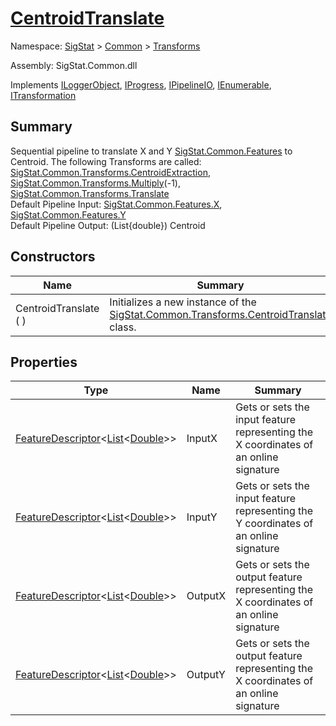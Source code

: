 # [CentroidTranslate](./CentroidTranslate.md)

Namespace: [SigStat]() > [Common](./../README.md) > [Transforms](./README.md)

Assembly: SigStat.Common.dll

Implements [ILoggerObject](./../ILoggerObject.md), [IProgress](./../Helpers/IProgress.md), [IPipelineIO](./../Pipeline/IPipelineIO.md), [IEnumerable](https://docs.microsoft.com/en-us/dotnet/api/System.Collections.IEnumerable), [ITransformation](./../ITransformation.md)

## Summary
Sequential pipeline to translate X and Y [SigStat.Common.Features](https://github.com/sigstat/sigstat/tree/develop/docs/md/SigStat/Common/Features.md) to Centroid.  The following Transforms are called: [SigStat.Common.Transforms.CentroidExtraction](https://github.com/sigstat/sigstat/tree/develop/docs/md/SigStat/Common/Transforms/CentroidExtraction.md), [SigStat.Common.Transforms.Multiply](https://github.com/sigstat/sigstat/tree/develop/docs/md/SigStat/Common/Transforms/Multiply.md)(-1), [SigStat.Common.Transforms.Translate](https://github.com/sigstat/sigstat/tree/develop/docs/md/SigStat/Common/Transforms/Translate.md)<br>Default Pipeline Input: [SigStat.Common.Features.X](https://github.com/sigstat/sigstat/tree/develop/docs/md/SigStat/Common/FeatureDescriptor-1.md), [SigStat.Common.Features.Y](https://github.com/sigstat/sigstat/tree/develop/docs/md/SigStat/Common/FeatureDescriptor-1.md)<br>Default Pipeline Output: (List{double}) Centroid

## Constructors

| Name | Summary | 
| --- | --- | 
| CentroidTranslate (  ) | Initializes a new instance of the [SigStat.Common.Transforms.CentroidTranslate](https://github.com/sigstat/sigstat/tree/develop/docs/md/SigStat/Common/Transforms/CentroidTranslate.md) class. | 


## Properties

| Type | Name | Summary | 
| --- | --- | --- | 
| [FeatureDescriptor](./../FeatureDescriptor-1.md)\<[List](https://docs.microsoft.com/en-us/dotnet/api/System.Collections.Generic.List-1)\<[Double](https://docs.microsoft.com/en-us/dotnet/api/System.Double)>> | InputX | Gets or sets the input feature representing the X coordinates of an online signature | 
| [FeatureDescriptor](./../FeatureDescriptor-1.md)\<[List](https://docs.microsoft.com/en-us/dotnet/api/System.Collections.Generic.List-1)\<[Double](https://docs.microsoft.com/en-us/dotnet/api/System.Double)>> | InputY | Gets or sets the input feature representing the Y coordinates of an online signature | 
| [FeatureDescriptor](./../FeatureDescriptor-1.md)\<[List](https://docs.microsoft.com/en-us/dotnet/api/System.Collections.Generic.List-1)\<[Double](https://docs.microsoft.com/en-us/dotnet/api/System.Double)>> | OutputX | Gets or sets the output feature representing the X coordinates of an online signature | 
| [FeatureDescriptor](./../FeatureDescriptor-1.md)\<[List](https://docs.microsoft.com/en-us/dotnet/api/System.Collections.Generic.List-1)\<[Double](https://docs.microsoft.com/en-us/dotnet/api/System.Double)>> | OutputY | Gets or sets the output feature representing the X coordinates of an online signature | 


